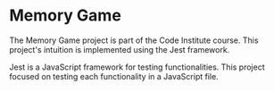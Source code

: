 # Memory Game

The Memory Game project is part of the Code Institute course. This project's intuition is implemented using the Jest framework.

Jest is a JavaScript framework for testing functionalities. This project focused on testing each functionality in a JavaScript file. 